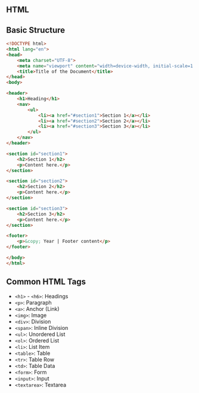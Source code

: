 ## HTML
## Basic Structure

```html
<!DOCTYPE html>
<html lang="en">
<head>
    <meta charset="UTF-8">
    <meta name="viewport" content="width=device-width, initial-scale=1.0">
    <title>Title of the Document</title>
</head>
<body>

<header>
    <h1>Heading</h1>
    <nav>
        <ul>
            <li><a href="#section1">Section 1</a></li>
            <li><a href="#section2">Section 2</a></li>
            <li><a href="#section3">Section 3</a></li>
        </ul>
    </nav>
</header>

<section id="section1">
    <h2>Section 1</h2>
    <p>Content here.</p>
</section>

<section id="section2">
    <h2>Section 2</h2>
    <p>Content here.</p>
</section>

<section id="section3">
    <h2>Section 3</h2>
    <p>Content here.</p>
</section>

<footer>
    <p>&copy; Year | Footer content</p>
</footer>

</body>
</html>
```
## Common HTML Tags

- `<h1>` - `<h6>`: Headings
- `<p>`: Paragraph
- `<a>`: Anchor (Link)
- `<img>`: Image
- `<div>`: Division
- `<span>`: Inline Division
- `<ul>`: Unordered List
- `<ol>`: Ordered List
- `<li>`: List Item
- `<table>`: Table
- `<tr>`: Table Row
- `<td>`: Table Data
- `<form>`: Form
- `<input>`: Input
- `<textarea>`: Textarea